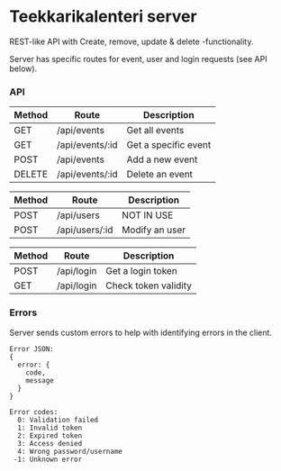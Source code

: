# Teekkarikalenteri server
REST-like API with Create, remove, update & delete -functionality.

Server has specific routes for event, user and login requests (see API below).

### API
| Method | Route | Description |
| --- | --- | --- |
| GET | /api/events | Get all events |
| GET | /api/events/:id | Get a specific event |
| POST | /api/events | Add a new event |
| DELETE | /api/events/:id | Delete an event |

| Method | Route | Description |
| --- | --- | --- |
| POST | /api/users | NOT IN USE |
| POST | /api/users/:id | Modify an user |

| Method | Route | Description |
| --- | --- | --- |
| POST | /api/login | Get a login token |
| GET | /api/login | Check token validity |

### Errors
Server sends custom errors to help with identifying errors in the client.
```
Error JSON:
{
  error: {
    code,
    message
  }
}

Error codes:
  0: Validation failed
  1: Invalid token
  2: Expired token
  3: Access denied
  4: Wrong password/username
 -1: Unknown error
```

